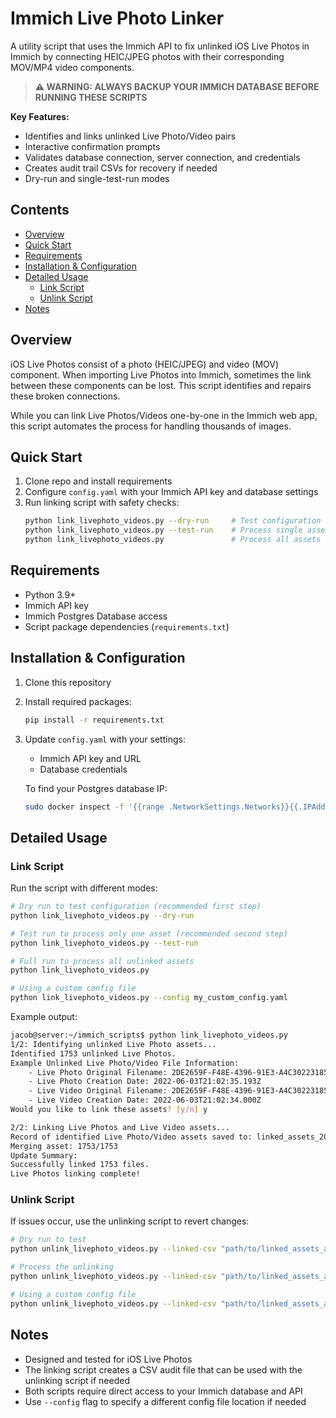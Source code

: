 # Immich Live Photo Linker

A utility script that uses the Immich API to fix unlinked iOS Live Photos in
Immich by connecting HEIC/JPEG photos with their corresponding MOV/MP4 video
components.

> **⚠️ WARNING: ALWAYS BACKUP YOUR IMMICH DATABASE BEFORE RUNNING THESE SCRIPTS**

**Key Features:**
- Identifies and links unlinked Live Photo/Video pairs
- Interactive confirmation prompts
- Validates database connection, server connection, and credentials
- Creates audit trail CSVs for recovery if needed
- Dry-run and single-test-run modes

## Contents

- [Overview](#overview)
- [Quick Start](#quick-start)
- [Requirements](#requirements)
- [Installation & Configuration](#installation--configuration)
- [Detailed Usage](#detailed-usage)
  - [Link Script](#link-script)
  - [Unlink Script](#unlink-script)
- [Notes](#notes)

## Overview

iOS Live Photos consist of a photo (HEIC/JPEG) and video (MOV) component. When
importing Live Photos into Immich, sometimes the link between these components
can be lost. This script identifies and repairs these broken connections.

While you can link Live Photos/Videos one-by-one in the Immich web app, this
script automates the process for handling thousands of images.

## Quick Start

1. Clone repo and install requirements
2. Configure `config.yaml` with your Immich API key and database settings
3. Run linking script with safety checks:
   ```bash
   python link_livephoto_videos.py --dry-run     # Test configuration
   python link_livephoto_videos.py --test-run    # Process single asset
   python link_livephoto_videos.py               # Process all assets
   ```

## Requirements

- Python 3.9+
- Immich API key
- Immich Postgres Database access
- Script package dependencies (`requirements.txt`)

## Installation & Configuration

1. Clone this repository
2. Install required packages:
   ```bash
   pip install -r requirements.txt
   ```
3. Update `config.yaml` with your settings:
   - Immich API key and URL
   - Database credentials

   To find your Postgres database IP:
   ```bash
   sudo docker inspect -f '{{range .NetworkSettings.Networks}}{{.IPAddress}}{{end}}' immich_postgres
   ```

## Detailed Usage

### Link Script

Run the script with different modes:

```bash
# Dry run to test configuration (recommended first step)
python link_livephoto_videos.py --dry-run

# Test run to process only one asset (recommended second step)
python link_livephoto_videos.py --test-run

# Full run to process all unlinked assets
python link_livephoto_videos.py

# Using a custom config file
python link_livephoto_videos.py --config my_custom_config.yaml
```

Example output:
```bash
jacob@server:~/immich_scripts$ python link_livephoto_videos.py 
1/2: Identifying unlinked Live Photo assets...
Identified 1753 unlinked Live Photos.
Example Unlinked Live Photo/Video File Information:
    - Live Photo Original Filename: 2DE2659F-F48E-4396-91E3-A4C302231853.heic
    - Live Photo Creation Date: 2022-06-03T21:02:35.193Z
    - Live Video Original Filename: 2DE2659F-F48E-4396-91E3-A4C302231853_3.mov
    - Live Video Creation Date: 2022-06-03T21:02:34.000Z
Would you like to link these assets? [y/n] y

2/2: Linking Live Photos and Live Video assets...
Record of identified Live Photo/Video assets saved to: linked_assets_2025_01_26_044630.csv
Merging asset: 1753/1753
Update Summary:
Successfully linked 1753 files.
Live Photos linking complete!
```

### Unlink Script

If issues occur, use the unlinking script to revert changes:

```bash
# Dry run to test
python unlink_livephoto_videos.py --linked-csv "path/to/linked_assets_audit.csv" --dry-run

# Process the unlinking
python unlink_livephoto_videos.py --linked-csv "path/to/linked_assets_audit.csv"

# Using a custom config file
python unlink_livephoto_videos.py --linked-csv "path/to/linked_assets_audit.csv" --config my_custom_config.yaml
```

## Notes

- Designed and tested for iOS Live Photos
- The linking script creates a CSV audit file that can be used with the
  unlinking script if needed
- Both scripts require direct access to your Immich database and API
- Use `--config` flag to specify a different config file location if needed
